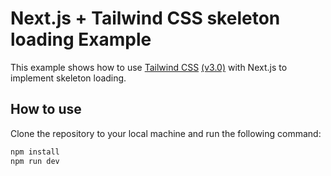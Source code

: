 # Next.js + Tailwind CSS skeleton loading Example

This example shows how to use [Tailwind CSS](https://tailwindcss.com/) [(v3.0)](https://tailwindcss.com/blog/tailwindcss-v3) with Next.js to implement skeleton loading.

## How to use

Clone the repository to your local machine and run the following command:

```bash
npm install
npm run dev
```
